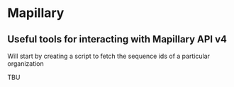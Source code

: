 # Mapillary
## Useful tools for interacting with Mapillary API v4

Will start by creating a script to fetch the sequence ids of a particular organization


TBU

